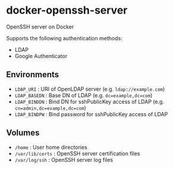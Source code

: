 # docker-openssh-server
OpenSSH server on Docker

Supports the following authentication methods:
- LDAP
- Google Authenticator

## Environments
- `LDAP_URI` : URI of OpenLDAP server (e.g. `ldap://example.com`)
- `LDAP_BASEDN` : Base DN of LDAP (e.g. `dc=example,dc=com`)
- `LDAP_BINDDN` : Bind DN for sshPublicKey access of LDAP (e.g. `cn=admin,dc=example,dc=com`)
- `LDAP_BINDPW` : Bind password for sshPublicKey access of LDAP

## Volumes
- `/home` : User home directories
- `/var/lib/certs` : OpenSSH server certification files
- `/var/log/ssh` : OpenSSH server log files
